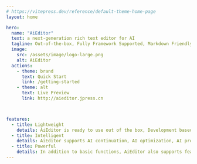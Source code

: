 ```yaml
---
# https://vitepress.dev/reference/default-theme-home-page
layout: home

hero:
  name: "AiEditor"
  text: a next-generation rich text editor for AI
  tagline: Out-of-the-box, Fully Framework Supported, Markdown Friendly
  image:
    src: /assets/image/logo-large.png
    alt: AiEditor
  actions:
    - theme: brand
      text: Quick Start  
      link: /getting-started
    - theme: alt
      text: Live Preview
      link: http://aieditor.jpress.cn



features:
  - title: Lightweight
    details: AiEditor is ready to use out of the box, Development based on Web Components, and does not depend on any rendering framework such as VUE, React or Angular, making it compatible with almost any framework.
  - title: Intelligent
    details: AiEditor supports AI continuation, AI optimization, AI proofreading, AI translation, and custom AI menus with their respective Prompts. It supports integration with models like ChatGPT, Spark and private LLMs.
  - title: Powerful
    details: In addition to basic functions, AiEditor also supports features that many top editors do not have, such as format painting, merging and unmerging of cells, light and dark themes, mobile adaptation, and more.
---
```


